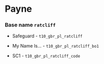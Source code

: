 
# Payne  
### Base name `ratcliff`

 - Safeguard - `t10_gbr_pl_ratcliff`

 - My Name Is... - `t10_gbr_pl_ratcliff_bo1`

 - SC1 - `t10_gbr_pl_ratcliff_code`

